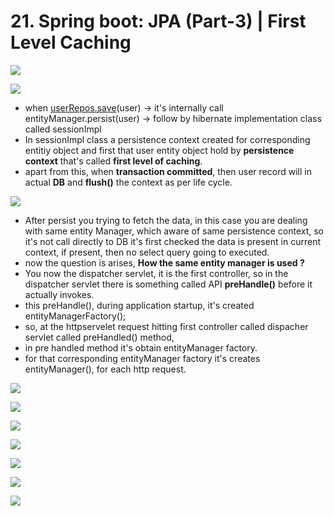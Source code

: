 # 21. Spring boot: JPA (Part-3) | First Level Caching

![](https://t9016373936.p.clickup-attachments.com/t9016373936/64b9b534-4e31-4c70-9c80-2c36a0d14dee/image.png)

  
  

![](https://t9016373936.p.clickup-attachments.com/t9016373936/6b66afc2-3927-4011-9721-2d02f2da20fe/image.png)

  

*   when [userRepos.save](http://userRepos.save)(user) → it's internally call entityManager.persist(user) → follow by hibernate implementation class called sessionImpl
*   In sessionImpl class a persistence context created for corresponding entitiy object and first that user entity object hold by **persistence context** that's called **first level of caching**.
*   apart from this, when **transaction committed**, then user record will in actual **DB** and **flush()** the context as per life cycle.

  
  

![](https://t9016373936.p.clickup-attachments.com/t9016373936/dc7a5eb2-041e-4abf-8593-7c02f4bbcedd/image.png)

  
  

*   After persist you trying to fetch the data, in this case you are dealing with same entity Manager, which aware of same persistence context, so it's not call directly to DB it's first checked the data is present in current context, if present, then no select query going to executed.
*   now the question is arises, **How the same entity manager is used ?**
*   You now the dispatcher servlet, it is the first controller, so in the dispatcher servlet there is something called API **preHandle()** before it actually invokes.
*   this preHandle(), during application startup, it's created entityManagerFactory();
*   so, at the httpservelet request hitting first controller called dispacher servlet called preHandled() method,
*   in pre handled method it's obtain entityManager factory.
*   for that corresponding entityManager factory it's creates entityManager(), for each http request.

  
  

![](https://t9016373936.p.clickup-attachments.com/t9016373936/49d4b758-9b41-41eb-a42b-a7197e9f0904/image.png)

  

![](https://t9016373936.p.clickup-attachments.com/t9016373936/db696cd0-8f89-40bc-9c2e-1f85888a7fdc/image.png)

  
  

![](https://t9016373936.p.clickup-attachments.com/t9016373936/1cbaf988-f9b4-4d27-8b8c-6c5553bb92e8/image.png)

  
  

![](https://t9016373936.p.clickup-attachments.com/t9016373936/41780733-6fa4-48e3-85b4-cb9f5fa171a3/image.png)

  

![](https://t9016373936.p.clickup-attachments.com/t9016373936/4ddd3e8a-50f0-4910-beb4-411256838648/image.png)

  
  

![](https://t9016373936.p.clickup-attachments.com/t9016373936/f3b9da94-5314-4726-a0f4-69decc8fb5cf/image.png)

  
  

![](https://t9016373936.p.clickup-attachments.com/t9016373936/19816eeb-b473-4d7f-9200-f1dc7bd18a63/image.png)